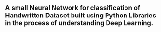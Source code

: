 ## A small Neural Network for classification of Handwritten Dataset built using Python Libraries in the process of understanding Deep Learning.